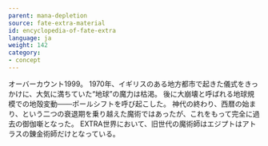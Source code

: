 ```yaml
---
parent: mana-depletion
source: fate-extra-material
id: encyclopedia-of-fate-extra
language: ja
weight: 142
category:
- concept
---
```


オーバーカウント1999。
1970年、イギリスのある地方都市で起きた儀式をきっかけに、大気に満ちていた“地球”の魔力は枯渇。
後に大崩壊と呼ばれる地球規模での地殻変動───ポールシフトを呼び起こした。
神代の終わり、西暦の始まり、という二つの衰退期を乗り越えた魔術ではあったが、これをもって完全に過去の御伽噺となった。
EXTRA世界において、旧世代の魔術師はエジプトはアトラスの錬金術師だけとなっている。
